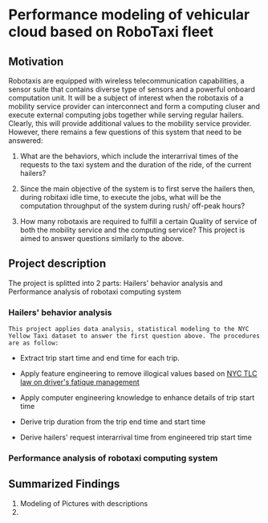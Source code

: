 # Performance modeling of vehicular cloud based on RoboTaxi fleet
## Motivation
Robotaxis are equipped with wireless telecommunication capabilities, a sensor suite that contains diverse type of sensors and a powerful onboard computation unit. It will be a subject of interest when the robotaxis of a mobility service provider can interconnect and form a computing cluser and execute external computing jobs together while serving regular hailers. Clearly, this will provide additional values to the mobility service provider. However, there remains a few questions of this system that need to be answered:
1. What are the behaviors, which include the interarrival times of the requests to the taxi system and the duration of the ride, of the current hailers?

2. Since the main objective of the system is to first serve the hailers then, during robitaxi idle time, to execute the jobs, what will be the computation throughput of the system during rush/ off-peak hours?

3. How many robotaxis are required to fulfill a certain Quality of service of both the mobility service and the computing service?
This project is aimed to answer questions similarly to the above.
## Project description
The project is splitted into 2 parts: Hailers' behavior analysis and Performance analysis of robotaxi computing system
### Hailers' behavior analysis
    This project applies data analysis, statistical modeling to the NYC Yellow Taxi dataset to answer the first question above. The procedures are as follow:

- Extract trip start time and end time for each trip.

- Apply feature engineering to remove illogical values based on [NYC TLC law on driver's fatique management](https://www1.nyc.gov/site/tlc/about/fatigued-driving-prevention-frequently-asked-questions.page)

- Apply computer engineering knowledge to enhance details of trip start time

- Derive trip duration from the trip end time and start time

- Derive hailers' request interarrival time from engineered trip start time

### Performance analysis of robotaxi computing system

## Summarized Findings
1. Modeling of
    Pictures with descriptions
2.

